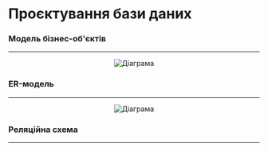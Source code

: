 # Проєктування бази даних

### Модель бізнес-об'єктів 
---
<center>
  
![Діаграма](//www.plantuml.com/plantuml/png/XPNFRjim3CRlV0eknw0Ucg73TYnGRBS2m_uyW10nZX1ByYGQMJVqtJSsci4aX7ig_FleZ_f4re7xogxm50U0DsDnVNGukASyCTP8x9A3WNQCdB64Vi_eGw4jXvm0A77W9tmO0YK6pZtndWh-0SGpwMtmY5SmkKW6ZYuC1XvThSTSn0XG-NO-7rEtRWG1jRsXwYwcgfjTLJp3dFgxgmSpimZ_JdO1v3WNo9FpGqWaWGJeEFBSi4wY16LmBZxFH_oQ1pAFAC8y58MaqnNqLBSbZ3Bo2sMa4aEj8W3EfftiIxT-USR6TOPpHTkR1QeBTjCugoec_PoeyaDEkr2Y4oSpjL6dvcJhBjKZbUKQ3f40qDBKI2qPSA7fgo_Q9rbyxUhIbYxAkXoznufoiAZU741bsmRP0E2PkoMs9ePez3glKPb_L2gFLAlhoSojTCbkSgPVR2jj3JJJuzVDySfogKpvMsKIKFxnSNLxirvXz_APxd2rkTci_d-RJt-iYjD7OYuGr9gqwdQDInN6ee41hNTr3e1w26bqnKKSdVSXzVXHiPGzLHhnmws2nQM3mFSQnfpoTbzo9EGoaL8yxTmqyEUS-5luJRXvfyHFfw7AHdnf_Uy0yT6LFYIyauk-f-Jbj_8l)

</center>

### ER-модель
---
<center>
  
![Діаграма](//www.plantuml.com/plantuml/png/bLF1QXH14BttLvHp4JI1pS7B72IISov1Fw2SgKoQdUaUksg9YmGs2fv43qB0lmW1CIIu-OMUN_1Bh9brOwyR5_QqNQ_ULBrzhtkV1ODCcjeyQWDM3KADKpyHu8O47PgQZWN4Gx3LYK1f0nLYlJE6nzQr6B21sZgIQKlWWvpufE5yIKmjx3qR9MX0DnxGqSYOnx2xkmilaSTmgEigQiW9n1_njhk8L_6oRviMYx6s8EjvVsaPl3C0Uh0o7KOCDS1JM-PWdVI5VZ_yE6me1vPWNJK09M6fmXKiKKXiGmgVcREbf1T5GSnmu9q4NqEyYtFeFiRlyMVtlfjr7rQ5BTX_o2kw3cghfssKDMZh5Q15vbCVoWHKcVSRZdnDsynlAJIMMKFynn0kWcqbnLD7UYkERMYmPwHXTUVnhfl5o_MuqY_-4ziHlPaGR-MFPfMcjadxsfvKqOQTwFYKGWwllQyVtfdEViKK3eaPgqqv2BsLZVyZzJf-ZNFrz5eVmho_SUhkRVT9JnUWqDMlsRVkYnvkuhNM46zw_vMb_UvSx-Vd8OVXIMIZdIUPbiyXszlPovRtCGTajfMZ4iIR1RZ67MvM3YV8vfuoD0RAG5xcbmEJAta3RSt-78f5gTCVwA_DI6tEeI970ONOxElYILF_1W00)

</center>

### Реляційна схема
---
<center>

</center>
